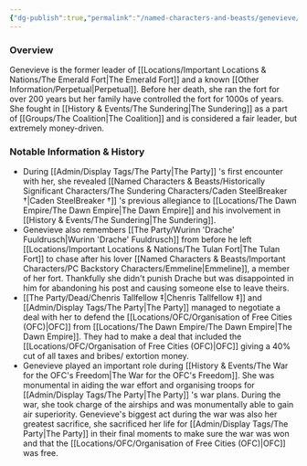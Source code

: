 ```yaml
---
{"dg-publish":true,"permalink":"/named-characters-and-beasts/genevieve/","tags":["NPC"],"noteIcon":""}
---
```



### Overview
Genevieve is the former leader of [[Locations/Important Locations & Nations/The Emerald Fort\|The Emerald Fort]] and a known [[Other Information/Perpetual\|Perpetual]]. Before her death, she ran the fort for over 200 years but her family have controlled the fort for 1000s of years. She fought in [[History & Events/The Sundering\|The Sundering]] as a part of [[Groups/The Coalition\|The Coalition]] and is considered a fair leader, but extremely money-driven. 

### Notable Information & History 
- During [[Admin/Display Tags/The Party\|The Party]] 's first encounter with her, she revealed [[Named Characters & Beasts/Historically Significant  Characters/The Sundering Characters/Caden SteelBreaker †\|Caden SteelBreaker †]] 's previous allegiance to [[Locations/The Dawn Empire/The Dawn Empire\|The Dawn Empire]] and his involvement in [[History & Events/The Sundering\|The Sundering]]. 
- Genevieve also remembers [[The Party/Wurinn 'Drache' Fuuldrusch\|Wurinn 'Drache' Fuuldrusch]] from before he left [[Locations/Important Locations & Nations/The Tulan Fort\|The Tulan Fort]] to chase after his lover [[Named Characters & Beasts/Important Characters/PC Backstory Characters/Emmeline\|Emmeline]], a member of her fort. Thankfully she didn't punish Drache but was disappointed in him for abandoning his post and causing someone else to leave theirs. 
- [[The Party/Dead/Chenris Tallfellow ‡\|Chenris Tallfellow ‡]] and [[Admin/Display Tags/The Party\|The Party]] managed to negotiate a deal with her to defend the [[Locations/OFC/Organisation of Free Cities (OFC)\|OFC]] from [[Locations/The Dawn Empire/The Dawn Empire\|The Dawn Empire]]. They had to make a deal that included the [[Locations/OFC/Organisation of Free Cities (OFC)\|OFC]] giving a 40% cut of all taxes and bribes/ extortion money.
- Genevieve played an important role during [[History & Events/The War for the OFC's Freedom\|The War for the OFC's Freedom]]. She was monumental in aiding the war effort and organising troops for [[Admin/Display Tags/The Party\|The Party]] 's war plans. During the war, she took charge of the airships and was monumentally able to gain air superiority. Genevieve's biggest act during the war was also her greatest sacrifice, she sacrificed her life for [[Admin/Display Tags/The Party\|The Party]] in their final moments to make sure the war was won and that the [[Locations/OFC/Organisation of Free Cities (OFC)\|OFC]] was free.